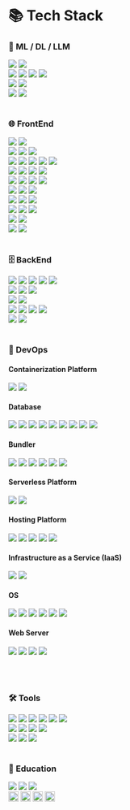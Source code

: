 # 📚 Tech Stack

### 🧠 ML / DL / LLM
<!-- Numpy --><a href="https://numpy.org/"><img src="https://img.shields.io/badge/Numpy-013243?style=flat&logo=Numpy&logoColor=white" /></a>
<!-- Pandas --><a href="https://pandas.pydata.org/"><img src="https://img.shields.io/badge/Pandas-150458?style=flat&logo=Pandas&logoColor=white" /></a>
<br />
<!-- Scikit Learn --><a href="https://scikit-learn.org/"><img src="https://img.shields.io/badge/Scikitlearn-F7931E?style=flat&logo=Scikitlearn&logoColor=white" /></a>
<!-- Tensor Flow --><a href="https://www.tensorflow.org/"><img src="https://img.shields.io/badge/Tensor Flow-fe6f00?style=flat&logo=tensorflow&logoColor=white" /></a>
<!-- PyTorch --><a href="https://pytorch.org/"><img src="https://img.shields.io/badge/PyTorch-EE4C2C?style=flat&logo=PyTorch&logoColor=white" /></a>
<!-- Keras --><a href="https://keras.io/"><img src="https://img.shields.io/badge/Keras-D00000?style=flat&logo=Keras&logoColor=white" /></a>
<br />
<!-- MLflow --><a href="https://mlflow.org/"><img src="https://img.shields.io/badge/MLflow-0194E2?style=flat&logo=MLflow&logoColor=white" /></a>
<!-- Matplotlib --><a href="https://matplotlib.org/"><img src="https://img.shields.io/badge/Matplotlib-%23ffffff.svg?style=flat&logo=Matplotlib&logoColor=black" /></a>
<br />
<!-- OpenAI --><a href="https://openai.com/"><img src="https://img.shields.io/badge/OpenAI-000000?style=flat&logo=openai&logoColor=white" /></a>
<!-- Lang Chain --><a href="https://www.langchain.com"><img src="https://img.shields.io/badge/Lang Chain-204544?style=flat&logo=langchain&logoColor=white" /></a>
<br /><br />


### 🌐 FrontEnd
<!-- HTML --><a href="https://html.spec.whatwg.org/"><img src="https://img.shields.io/badge/HTML5-E34F26?style=flat&logo=HTML5&logoColor=white" /></a>
<!-- PUG --><a href="https://pugjs.org"><img src="https://img.shields.io/badge/Pug-A86454?style=flat&logo=pug&logoColor=white" /></a>
<br />
<!-- CSS --><a href="https://www.w3.org/Style/CSS/"><img src="https://img.shields.io/badge/CSS3-1572B6?style=flat&logo=CSS3&logoColor=white" /></a>
<!-- SCSS --><a href="https://sass-lang.com"><img src="https://img.shields.io/badge/SCSS-CC6699?style=flat&logo=sass&logoColor=white" /></a>
<!-- Bootstrap --><a href="https://getbootstrap.com"><img src="https://img.shields.io/badge/Bootstrap-7952B3?style=flat&logo=Bootstrap&logoColor=white" /></a>
<br />
<!-- JavaScript --><a href="https://www.ecma-international.org/"><img src="https://img.shields.io/badge/JavaScript-F7DF1E?style=flat&logo=JavaScript&logoColor=white" /></a>
<!-- TypeScript --><a href="https://www.typescriptlang.org"><img src="https://img.shields.io/badge/TypeScript-3178C6?style=flat&logo=TypeScript&logoColor=white" /></a>
<!-- Canvas API --><a href="https://developer.mozilla.org/docs/Web/API/Canvas_API"><img src="https://img.shields.io/badge/Canvas-E72429?style=flat&logo=Canvas&logoColor=white" /></a>
<!-- Three.js --><a href="https://threejs.org/"><img src="https://img.shields.io/badge/Three.js-000000?style=flat&logo=Three.js&logoColor=white" /></a>
<!-- jQuery --><a href="https://jquery.com"><img src="https://img.shields.io/badge/jQuery-0769AD?style=flat&logo=jQuery&logoColor=white" /></a>
<br />
<!-- React --><a href="https://reactjs.org/"><img src="https://img.shields.io/badge/React-58B4CD?style=flat&logo=React&logoColor=white" /></a>
<!-- React Router --><a href="https://reactrouter.com"><img src="https://img.shields.io/badge/React_Router-CA4245?style=flat&logo=React%20router&logoColor=white" /></a>
<!-- React Query --><a href="https://tanstack.com/query/latest"><img src="https://img.shields.io/badge/React_Query-FF4154?style=flat&logo=React%20query&logoColor=white" /></a>
<!-- React Hook Form --><a href="https://react-hook-form.com"><img src="https://img.shields.io/badge/React_Hook_Form-EC5990?style=flat&logo=React%20hook%20form&logoColor=white" /></a>
<br />
<!-- Zustand --><a href="https://zustand-demo.pmnd.rs/"><img src="https://img.shields.io/badge/Zustand-FF9551?style=flat&logo=Zustand&logoColor=white" /></a>
<!-- Recoil --><a href="https://recoiljs.org"><img src="https://img.shields.io/badge/Recoil-3578E5?style=flat&logo=Recoil&logoColor=white" /></a>
<!-- Reducx --><a href="https://react-redux.js.org"><img src="https://img.shields.io/badge/Redux-764ABC?style=flat&logo=Redux&logoColor=white" /></a>
<!-- MobX --><a href="https://mobx.js.org/README.html"><img src="https://img.shields.io/badge/MobX-FF9955?style=flat&logo=MobX&logoColor=white" /></a>
<br />
<!-- Styled Components --><a href="https://styled-components.com/"><img src="https://img.shields.io/badge/styled%20components-DB7093?style=flat&logo=Styled%20Components&logoColor=white" /></a>
<!-- Tailwind CSS --><a href="https://tailwindcss.com"><img src="https://img.shields.io/badge/Tailwind-06B6D4?style=flat&logo=tailwindcss&logoColor=white" /></a>
<!-- MUI --><a href="https://mui.com"><img src="https://img.shields.io/badge/Mui-007FFF?style=flat&logo=mui&logoColor=white" /></a>
<br />
<!-- React Native --><a href="https://reactnative.dev/"><img src="https://img.shields.io/badge/React Native-0A7EA3?style=flat&logo=React&logoColor=white" /></a>
<!-- Next.js --><a href="https://nextjs.org"><img src="https://img.shields.io/badge/Next.js-000000?style=flat&logo=Next.js&logoColor=white" /></a>
<!-- Remix --><a href="https://remix.run/"><img src="https://img.shields.io/badge/Remix-000000?style=flat&logo=Remix&logoColor=white" /></a>
<br />
<!-- Vue.js --><a href="https://vuejs.org/"><img src="https://img.shields.io/badge/Vue.js-4FC08D?style=flat&logo=Vue.js&logoColor=white" /></a>
<!-- Vuex --><a href="https://vuex.vuejs.org"><img src="https://img.shields.io/badge/Vuex-33465B?style=flat&logo=Vue.js&logoColor=white" /></a>
<!-- Nuxt.js --><a href="https://nuxt.com"><img src="https://img.shields.io/badge/Nuxt.js-00DC82?style=flat&logo=Nuxt&logoColor=FFFFFF" /></a>
<br />
<!-- Svelte --><a href="https://svelte.dev/"><img src="https://img.shields.io/badge/Svelte-FF3E00?style=flat&logo=Svelte&logoColor=white" /></a>
<!-- Angular --><a href="https://angular.io/"><img src="https://img.shields.io/badge/Angular-DD0031?style=flat&logo=Angular&logoColor=white" /></a>	
<br />
<!-- Dart --><a href="https://dart.dev/"><img src="https://img.shields.io/badge/Dartk-0175C2?style=flat&logo=Dart&logoColor=white" /></a>
<!-- Flutter --><a href="https://flutter.dev/"><img src="https://img.shields.io/badge/Flutter-02569B?style=flat&logo=Flutter&logoColor=white" /></a>
<br /><br />


### 🗄️ BackEnd
<!-- Python --><a href="https://www.python.org/"><img src="https://img.shields.io/badge/Python-3776AB?style=flat&logo=Python&logoColor=white" /></a>
<!-- Django --><a href="https://www.djangoproject.com/"><img src="https://img.shields.io/badge/Django-092E20?style=flat&logo=Django&logoColor=white" /></a>
<!-- Flask --><a href="https://flask.palletsprojects.com/"><img src="https://img.shields.io/badge/Flask-000000?style=flat&logo=Flask&logoColor=white" /></a>
<!-- FastAPI --><a href="https://fastapi.tiangolo.com/"><img src="https://img.shields.io/badge/FastAPI-009688?style=flat&logo=FastAPI&logoColor=white" /></a>
<!-- Selenium --><a href="https://www.selenium.dev/"><img src="https://img.shields.io/badge/Selenium-43B02A?style=flat&logo=Selenium&logoColor=white" /></a>
<br />
<!-- Node.js --><a href="https://nodejs.org/"><img src="https://img.shields.io/badge/Node.js-5FA04E?style=flat&logo=Node.js&logoColor=white" /></a>
<!-- Express.js --><a href="https://expressjs.com/"><img src="https://img.shields.io/badge/Express-000000?style=flat&logo=Express&logoColor=white" /></a>
<!-- NestJS --><a href="https://nestjs.com/"><img src="https://img.shields.io/badge/NestJS-E0234E?style=flat&logo=Nestjs&logoColor=white" /></a>
<br />
<!-- C --><a href="https://devdocs.io/c/"><img src="https://img.shields.io/badge/C-A8B9CC?style=flat&logo=C&logoColor=white" /></a>
<!-- C++ --><a href="https://isocpp.org/"><img src="https://img.shields.io/badge/C++-00599C?style=flat&logo=C&logoColor=white" /></a>
<br />
<!-- Java --><a href="https://www.java.com/"><img src="https://img.shields.io/badge/Java-3D82A1?style=flat&logo=Conda-Forge&logoColor=white" /></a>
<!-- Spring --><a href="https://spring.io/"><img src="https://img.shields.io/badge/Spring-6DB33F?style=flat&logo=Spring&logoColor=white" /></a>
<!-- Spring Boot --><a href="https://spring.io/projects/spring-boot"><img src="https://img.shields.io/badge/Spring_boot-6DB33F?style=flat&logo=SpringBoot&logoColor=white" /></a>
<!-- Gradle --><a href="https://gradle.org"><img src="https://img.shields.io/badge/Gradle-02303A?style=flat&logo=Gradle&logoColor=white" /></a>
<br />
<!-- Redis --><a href="https://redis.io"><img src="https://img.shields.io/badge/Redis-FF4438?style=flat&logo=Redis&logoColor=white" /></a>
<!-- Apache Kafka --><a href="https://kafka.apache.org/"><img src="https://img.shields.io/badge/Kafka-2F5277?style=flat&logo=Apache%20Kafka&logoColor=white" /></a>
<br /><br />


### 🚀 DevOps
#### Containerization Platform
<!-- Docker --><a href="https://www.docker.com/"><img src="https://img.shields.io/badge/Docker-2496ED?style=flat&logo=Docker&logoColor=white" /></a>
<!-- Kubernetes --><a href="https://kubernetes.io/"><img src="https://img.shields.io/badge/Kubernetes-326CE5?style=flat&logo=Kubernetes&logoColor=white" /></a>

#### Database
<!-- MySQL --><a href="https://www.mysql.com/"><img src="https://img.shields.io/badge/MySQL-4479A1?style=flat&logo=MySQL&logoColor=white" /></a>
<!-- Sqlite --><a href="https://www.sqlite.com/"><img src="https://img.shields.io/badge/Sqlite-003B57?style=flat&logo=SQLite&logoColor=white" /></a>
<!-- MariaDB --><a href="https://mariadb.org/"><img src="https://img.shields.io/badge/MariaDB-BA7157?style=flat&logo=MariaDB&logoColor=white" /></a>
<!-- MongoDB --><a href="https://www.mongodb.com/"><img src="https://img.shields.io/badge/MongoDB-47A248?style=flat&logo=MongoDB&logoColor=white" /></a>
<!-- mongoose --><a href="https://mongoosejs.com/"><img src="https://img.shields.io/badge/Mongoose-880000?style=flat&logo=Mongoose&logoColor=white" /></a>
<!-- PostgreSQL --><a href="https://www.postgresql.org/"><img src="https://img.shields.io/badge/PostgreSQL-4169E1?style=flat&logo=PostgreSQL&logoColor=white" /></a>
<!-- Oracle DB --><a href="https://www.oracle.com/database/"><img src="https://img.shields.io/badge/Oracle%20SQL-F80000?style=flat&logo=Oracle&logoColor=white" /></a>
<!-- Click House --><a href="https://clickhouse.com/"><img src="https://img.shields.io/badge/ClickHouse-FFCC01?style=flat&logo=ClickHouse&logoColor=white" /></a>
<!-- milvus --><a href="https://milvus.io/ko"><img src="https://img.shields.io/badge/Milvus-00A1EA?style=flat&logo=Milvus&logoColor=white" /></a>

#### Bundler
<!-- Webpack --><a href="https://webpack.js.org/"><img src="https://img.shields.io/badge/Webpack-324048?style=flat&logo=Webpack&logoColor=white" /></a>
<!-- Turborepo --><a href="https://turborepo.com/"><img src="https://img.shields.io/badge/Turborepo-FF1E56?style=flat&logo=Turborepo&logoColor=white" /></a>
<!-- Vite --><a href="https://vitejs.dev/"><img src="https://img.shields.io/badge/Vite-646CFF?style=flat&logo=Vite&logoColor=white" /></a>
<!-- Gulp --><a href="https://gulpjs.com/"><img src="https://img.shields.io/badge/Gulp-CF4647?style=flat&logo=Gulp&logoColor=white" /></a>
<!-- Create React App --><a href="https://create-react-app.dev/"><img src="https://img.shields.io/badge/Create%20React%20App-09D3AC?style=flat&logo=Create%20React%20App&logoColor=white" /></a>
<!-- PWA --><a href="https://web.dev/progressive-web-apps/"><img src="https://img.shields.io/badge/PWA-5A0FC8?style=flat&logo=PWA&logoColor=white" /></a>

#### Serverless Platform
<!-- Firebase --><a href="https://firebase.google.com"/><img src="https://img.shields.io/badge/Firebase-DD2C00?style=flat&logo=Firebase&logoColor=white" /></a>
<!-- Supabase --><a href="https://supabase.com"/><img src="https://img.shields.io/badge/Supabase-3FCF8E?style=flat&logo=Supabase&logoColor=white" /></a>

#### Hosting Platform
<!-- Github --><a href="https://github.com/"><img src="https://img.shields.io/badge/GitHub-181717?style=flat&logo=GitHub&logoColor=white" /></a>
<!-- Replit --><a href="https://replit.com/"><img src="https://img.shields.io/badge/Replit-F26207?style=flat&logo=Replit&logoColor=white" /></a>
<!-- Netlify --><a href="https://www.netlify.com/"><img src="https://img.shields.io/badge/netlify-1EC0B1?style=flat&logo=Netlify&logoColor=white" /></a>
<!-- Vercel --><a href="https://vercel.com/"><img src="https://img.shields.io/badge/Vercel-000000?style=flat&logo=Vercel&logoColor=white" /></a>
<!-- Render --><a href="https://render.com/"><img src="https://img.shields.io/badge/Render-000000?style=flat&logo=Render&logoColor=white" /></a>

#### Infrastructure as a Service (IaaS)
<!-- OCI --><a href="https://www.oracle.com/cloud/"><img src="https://img.shields.io/badge/OCI-F80000?style=flat&logo=Oracle&logoColor=white" /></a>
<!-- AWS --><a href="https://aws.amazon.com/"><img src="https://img.shields.io/badge/AWS-FF9900?style=flat&logo=AmazonAWS&logoColor=white" /></a>	

#### OS
<!-- Debian --><a href="https://www.debian.org/"><img src="https://img.shields.io/badge/Debian-A81D33?style=flat&logo=debian&logoColor=White" /></a>
<!-- Ubuntu --><a href="https://ubuntu.com/"><img src="https://img.shields.io/badge/Ubuntu-E95420?style=flat&logo=Ubuntu&logoColor=FFFFFF" /></a>
<!-- Redhat --><a href="https://www.redhat.com/"><img src="https://img.shields.io/badge/Redhat-EE0000?style=flat&logo=Redhat&logoColor=White" /></a>
<!-- Suse --><a href="https://www.suse.com/"><img src="https://img.shields.io/badge/SUSE-0C322C?style=flat&logo=suse&logoColor=White" /></a>
<!-- Kali Linux --><a href="https://www.kali.org/"><img src="https://img.shields.io/badge/Kali%20Linux-FFFFFF?style=flat&logo=kalilinux&logoColor=White" /></a>
<!-- Oracle Linux --><a href="https://www.oracle.com/linux/"><img src="https://img.shields.io/badge/Oracle Linux-F80000?style=flat&logo=Oracle&logoColor=white" /></a>

#### Web Server
<!-- Apache --><a href="https://httpd.apache.org/"><img src="https://img.shields.io/badge/Apache-D32E35?style=flat&logo=Apache&logoColor=white" /></a>
<!-- NGINX --><a href="https://www.nginx.com/"><img src="https://img.shields.io/badge/NGINX-009639?style=flat&logo=NGINX&logoColor=white" /></a>
<!-- Tomcat --><a href="https://tomcat.apache.org/"><img src="https://img.shields.io/badge/Tomcat-F8DC75?style=flat&logo=ApacheTomcat&logoColor=black" /></a>
<!-- IIS --><a href="https://www.iis.net/"><img src="https://img.shields.io/badge/IIS-053E54?style=flat&logo=Microsoft&logoColor=white" /></a>
<br /><br />

### 🛠 Tools
<!-- Vim --><a href="https://www.vim.org"><img src="https://img.shields.io/badge/Vim-019733?style=flat&logo=vim&logoColor=white" /></a>
<!-- Cursor --><a href="https://www.cursor.com"><img src="https://img.shields.io/badge/Cursor-000000?style=flat&logo=Cursor&logoColor=white" /></a>
<!-- VScode --><a href="https://code.visualstudio.com/"><img src="https://img.shields.io/badge/Visual%20Studio%20Code-007ACC?style=flat&logo=VisualStudioCode&logoColor=white" /></a>
<!-- Sublime Text --><a href="https://www.sublimetext.com/"><img src="https://img.shields.io/badge/Sublime%20Text-FF9800?style=flat&logo=sublimetext&logoColor=white" /></a>
<!-- Jet Brains --><a href="https://www.jetbrains.com/"><img src="https://img.shields.io/badge/Jet%20Brains-080809?style=flat&logo=jetbrains&logoColor=white" /></a>	
<!-- Eclipes --><a href="https://www.eclipse.org/"><img src="https://img.shields.io/badge/Eclipse%20IDE-2C2255?style=flat&logo=EclipseIDE&logoColor=white" /></a>
<br />
<!-- Gimp --><a href="https://www.gimp.org/"><img src="https://img.shields.io/badge/Gimp-0E2326?style=flat&logo=gimp&logoColor=white" /></a>
<!-- Photopea --><a href="https://www.photopea.com/"><img src="https://img.shields.io/badge/Photopea-18A497?style=flat&logo=photopea&logoColor=white" /></a>
<!-- InkScape --><a href="https://inkscape.org/"><img src="https://img.shields.io/badge/InkScape-191919?style=flat&logo=inkscape&logoColor=white" /></a>
<!-- Blender --><a href="https://www.blender.org"><img src="https://img.shields.io/badge/Blender-E27203?style=flat&logo=blender&logoColor=white" /></a>
<br />
<!-- Figma --><a href="https://www.figma.com"><img src="https://img.shields.io/badge/Figma-F24E1E?style=flat&logo=figma&logoColor=white" /></a>
<!-- Sketch --><a href="https://www.sketch.com/"><img src="https://img.shields.io/badge/Sketch-F4A601?style=flat&logo=Sketch&logoColor=white" /></a>
<!-- miro --><a href="https://miro.com/"><img src="https://img.shields.io/badge/miro-FEDD33?style=flat&logo=miro&logoColor=white" /></a>
<br /><br />


### 📘 Education
<!-- JayPro --><a href=""><img src="https://img.shields.io/badge/JayPro-252F38?style=flat&logo=JayPro&logoColor=white" /></a>
<!-- Scratch --><a href="https://scratch.mit.edu/"><img src="https://img.shields.io/badge/Scratch-F6A619?style=flat&logo=Scratch&logoColor=white" /></a>
<!-- AppInventor --><a href="https://appinventor.mit.edu/"><img src="https://img.shields.io/badge/AppInventor-8FC200?style=flat&logo=AppInventor&logoColor=white" /></a>
<br />
<!-- Backjun --><a href="https://www.acmicpc.net/"><img src="https://github.com/yonghun16/README_settings/blob/main/images/backjun.png" height=20px /></a>
<!-- Goorm --><a href="https://level.goorm.io/"><img src="https://github.com/yonghun16/README_settings/blob/main/images/goorm.png" height=20px /></a>
<!-- Jungol--><a href="https://www.jungol.co.kr/"><img src="https://github.com/yonghun16/README_settings/blob/main/images/jungol.png" height=20px /></a>
<!-- Programmers --><a href="https://programmers.co.kr/"><img src="https://github.com/yonghun16/README_settings/blob/main/images/programmers.png" height=20px /></a>
<br /><br />



<!-- https://simpleicons.org/ -->
